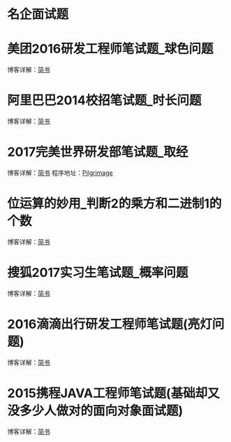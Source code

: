 # 名企面试题 #

# 美团2016研发工程师笔试题_球色问题 #

博客详解：[简书](http://www.jianshu.com/p/26907687222d)


# 阿里巴巴2014校招笔试题_时长问题 #

博客详解：[简书](http://www.jianshu.com/p/569102c58a64)

# 2017完美世界研发部笔试题_取经 #

博客详解：[简书](http://www.jianshu.com/p/e497ba9b27bb)
程序地址：[Pilgrimage](https://github.com/TwoWater/Interview/blob/master/Interview/src/com/liangdianshui/Pilgrimage.java)

# 位运算的妙用_判断2的乘方和二进制1的个数 #

博客详解：[简书](http://www.jianshu.com/p/d8a0c6299dab)

# 搜狐2017实习生笔试题_概率问题 #

博客详解：[简书](http://www.jianshu.com/p/a84a364e9820)

# 2016滴滴出行研发工程师笔试题(亮灯问题) #

博客详解：[简书](http://www.jianshu.com/p/d83a436a76e4)

# 2015携程JAVA工程师笔试题(基础却又没多少人做对的面向对象面试题) #

博客详解：[简书](http://www.jianshu.com/p/39f91f3fba32)